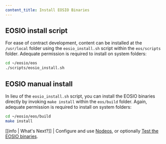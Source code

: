 ```yaml
---
content_title: Install EOSIO Binaries
---
```


## EOSIO install script

For ease of contract development, content can be installed at the `/usr/local` folder using the `eosio_install.sh` script within the `eos/scripts` folder. Adequate permission is required to install on system folders:

```sh
cd ~/eosio/eos
./scripts/eosio_install.sh
```

## EOSIO manual install

In lieu of the `eosio_install.sh` script, you can install the EOSIO binaries directly by invoking `make install` within the `eos/build` folder. Again, adequate permission is required to install on system folders:

```sh
cd ~/eosio/eos/build
make install
```

[[info | What's Next?]]
| Configure and use [Nodeos](../../../01_nodeos/index.md), or optionally [Test the EOSIO binaries](04_test-eosio-binaries.md).
